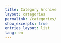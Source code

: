 ```yaml
---
title: Category Archive
layout: categories
permalink: /categories/
show_excerpts: true
entries_layout: list
lang: en
---
```

